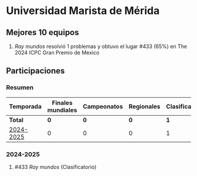 # Universidad Marista de Mérida

## Mejores 10 equipos

1. _Ray mundos_ resolvió 1 problemas y obtuvo el lugar #433 (65%) en The 2024 ICPC Gran Premio de Mexico

## Participaciones

### Resumen

| Temporada | Finales mundiales | Campeonatos | Regionales | Clasificatorios | Equipos |
| --- | --- | --- | --- | --- | --- |
| **Total** | **0** | **0** | **0** | **1** | **1** |
| [2024-2025](#2024-2025) | 0 | 0 | 0 | 1 | 1 |

### 2024-2025

1. #433 _Ray mundos_ (Clasificatorio)



